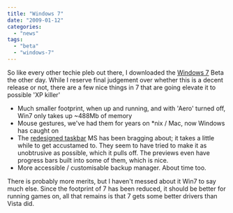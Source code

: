 ```yaml
---
title: "Windows 7"
date: "2009-01-12"
categories: 
  - "news"
tags: 
  - "beta"
  - "windows-7"
---
```


So like every other techie pleb out there, I downloaded the [Windows 7](http://www.microsoft.com/windows/windows-7/) Beta the other day. While I reserve final judgement over whether this is a decent release or not, there are a few nice things in 7 that are going elevate it to possible 'XP killer'

- Much smaller footprint, when up and running, and with 'Aero' turned off, Win7 only takes up ~488Mb of memory
- Mouse gestures, we've had them for years on \*nix / Mac, now Windows has caught on
- The [redesigned taskbar](http://windowsteamblog.com/blogs/windowsexperience/archive/2008/10/28/notes-on-the-windows-7-demo-from-today-s-pdc-keynote.aspx) MS has been bragging about; it takes a little while to get accustamed to. They seem to have tried to make it as unobtrusive as possible, which it pulls off. The previews even have progress bars built into some of them, which is nice.
- More accessible / customisable backup manager. About time too.

There is probably more merits, but I haven't messed about it Win7 to say much else. Since the footprint of 7 has been reduced, it should be better for running games on, all that remains is that 7 gets some better drivers than Vista did.
